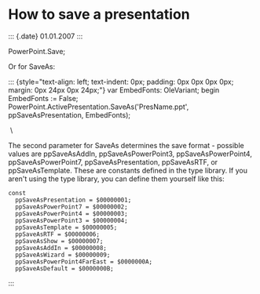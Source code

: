 How to save a presentation
==========================

::: {.date}
01.01.2007
:::

PowerPoint.Save;

Or for SaveAs:

::: {style="text-align: left; text-indent: 0px; padding: 0px 0px 0px 0px; margin: 0px 24px 0px 24px;"}
    var
      EmbedFonts: OleVariant;
    begin
      EmbedFonts := False;
      PowerPoint.ActivePresentation.SaveAs('PresName.ppt', ppSaveAsPresentation, EmbedFonts);

 \

The second parameter for SaveAs determines the save format - possible
values are ppSaveAsAddIn, ppSaveAsPowerPoint3, ppSaveAsPowerPoint4,
ppSaveAsPowerPoint7, ppSaveAsPresentation, ppSaveAsRTF, or
ppSaveAsTemplate. These are constants defined in the type library. If
you aren\'t using the type library, you can define them yourself like
this:

    const
      ppSaveAsPresentation = $00000001;
      ppSaveAsPowerPoint7 = $00000002;
      ppSaveAsPowerPoint4 = $00000003;
      ppSaveAsPowerPoint3 = $00000004;
      ppSaveAsTemplate = $00000005;
      ppSaveAsRTF = $00000006;
      ppSaveAsShow = $00000007;
      ppSaveAsAddIn = $00000008;
      ppSaveAsWizard = $00000009;
      ppSaveAsPowerPoint4FarEast = $0000000A;
      ppSaveAsDefault = $0000000B;
:::
